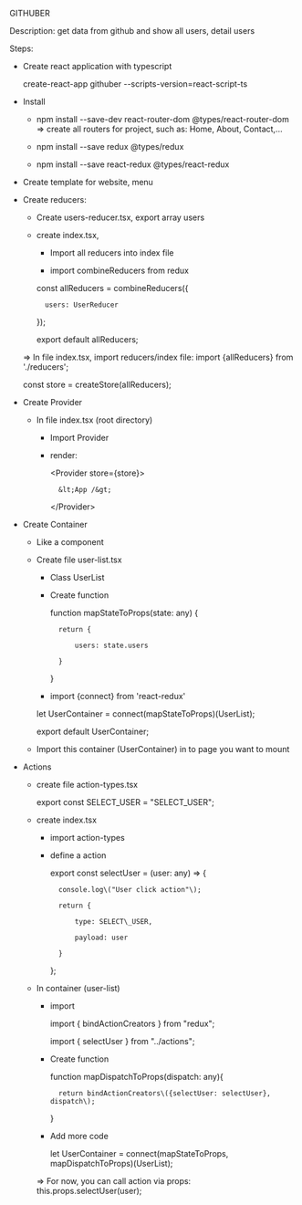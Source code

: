 GITHUBER



Description: get data from github and show all users, detail users



Steps:

- Create react application with typescript

	create-react-app githuber --scripts-version=react-script-ts

- Install 

	+ npm install --save-dev react-router-dom @types/react-router-dom =&gt; create all routers for project, such as: Home, About, Contact,...

	+ npm install --save redux @types/redux

	+ npm install --save react-redux @types/react-redux



- Create template for website, menu 



- Create reducers:

	+ Create users-reducer.tsx, export array users

	+ create index.tsx, 

		- Import all reducers into index file

		- import combineReducers from redux

		const allReducers = combineReducers\({

			users: UserReducer

		}\);

		export default allReducers;

	=&gt; In file index.tsx, import reducers/index file: import {allReducers} from './reducers';

	const store = createStore\(allReducers\);

- Create Provider

	+ In file index.tsx \(root directory\)

		- Import Provider

		- render:

			&lt;Provider store={store}&gt;

				&lt;App /&gt;

			&lt;/Provider&gt;

- Create Container

	+ Like a component

	+ Create file user-list.tsx

		+ Class UserList

		+ Create function

			function mapStateToProps\(state: any\) {

				return {

					users: state.users

				}

			}

		+ import {connect} from 'react-redux'

		let UserContainer = connect\(mapStateToProps\)\(UserList\);

		export default UserContainer;

	+ Import this container \(UserContainer\) in to page you want to mount

- Actions

	+ create file action-types.tsx

		export const SELECT\_USER = "SELECT\_USER";

	+ create index.tsx

		- import action-types

		- define a action

			export const selectUser = \(user: any\) =&gt; {

				console.log\("User click action"\);

				return {

					type: SELECT\_USER,

					payload: user

				}

			};

	+ In container \(user-list\)

		- import

			import { bindActionCreators } from "redux";

			import { selectUser } from "../actions";

		- Create function 

			function mapDispatchToProps\(dispatch: any\){

				return bindActionCreators\({selectUser: selectUser}, dispatch\);

			}

		- Add more code

			let UserContainer = connect\(mapStateToProps, mapDispatchToProps\)\(UserList\);

		=&gt; For now, you can call action via props: this.props.selectUser\(user\);



	

	

	

	

	

	

	

	

	

	

	

	

	

	

	

	

	

	

	

	

	

	

